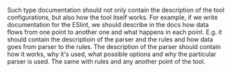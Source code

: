 Such type documentation should not only contain the description of the tool configurations, but also how the tool itself works. For example, if we write documentation for the ESlint, we
should describe in the docs how data flows from one point to another one and what happens in each point. E.g. it should contain the descriptioin of the parser and the rules and how data goes
from parser to the rules. The description of the parser should contain how it works, why it's used, what possible options and why the particular parser is used. The same with rules and any another
point of the tool.
